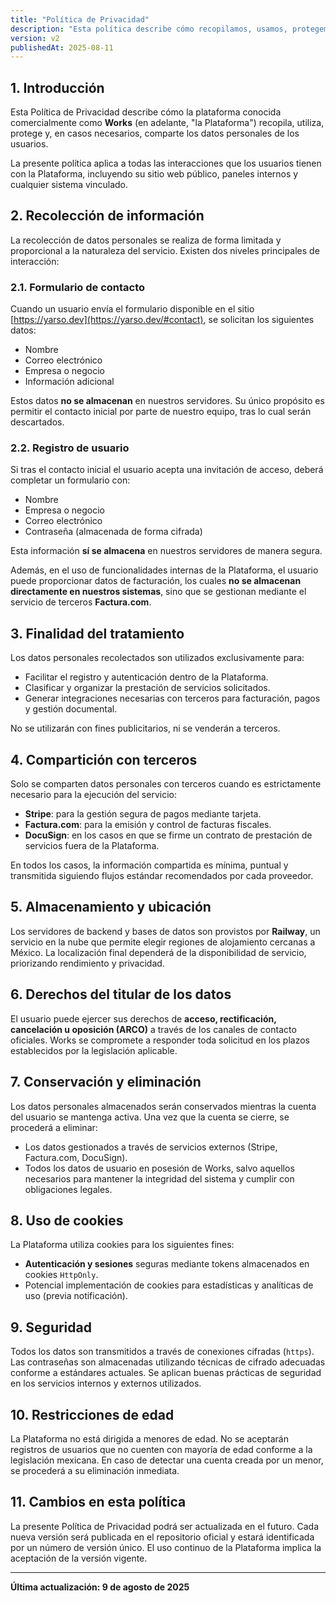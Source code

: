 ```yaml
---
title: "Política de Privacidad"
description: "Esta política describe cómo recopilamos, usamos, protegemos y compartimos la información personal de los usuarios en el contexto del uso de la plataforma."
version: v2
publishedAt: 2025-08-11
---
```


## 1. Introducción

Esta Política de Privacidad describe cómo la plataforma conocida comercialmente como **Works** (en adelante, "la Plataforma") recopila, utiliza, protege y, en casos necesarios, comparte los datos personales de los usuarios.

La presente política aplica a todas las interacciones que los usuarios tienen con la Plataforma, incluyendo su sitio web público, paneles internos y cualquier sistema vinculado.

## 2. Recolección de información

La recolección de datos personales se realiza de forma limitada y proporcional a la naturaleza del servicio. Existen dos niveles principales de interacción:

### 2.1. Formulario de contacto

Cuando un usuario envía el formulario disponible en el sitio [https://yarso.dev](https://yarso.dev/#contact), se solicitan los siguientes datos:

- Nombre
- Correo electrónico
- Empresa o negocio
- Información adicional

Estos datos **no se almacenan** en nuestros servidores. Su único propósito es permitir el contacto inicial por parte de nuestro equipo, tras lo cual serán descartados.

### 2.2. Registro de usuario

Si tras el contacto inicial el usuario acepta una invitación de acceso, deberá completar un formulario con:

- Nombre
- Empresa o negocio
- Correo electrónico
- Contraseña (almacenada de forma cifrada)

Esta información **sí se almacena** en nuestros servidores de manera segura.

Además, en el uso de funcionalidades internas de la Plataforma, el usuario puede proporcionar datos de facturación, los cuales **no se almacenan directamente en nuestros sistemas**, sino que se gestionan mediante el servicio de terceros **Factura.com**.

## 3. Finalidad del tratamiento

Los datos personales recolectados son utilizados exclusivamente para:

- Facilitar el registro y autenticación dentro de la Plataforma.
- Clasificar y organizar la prestación de servicios solicitados.
- Generar integraciones necesarias con terceros para facturación, pagos y gestión documental.

No se utilizarán con fines publicitarios, ni se venderán a terceros.

## 4. Compartición con terceros

Solo se comparten datos personales con terceros cuando es estrictamente necesario para la ejecución del servicio:

- **Stripe**: para la gestión segura de pagos mediante tarjeta.
- **Factura.com**: para la emisión y control de facturas fiscales.
- **DocuSign**: en los casos en que se firme un contrato de prestación de servicios fuera de la Plataforma.

En todos los casos, la información compartida es mínima, puntual y transmitida siguiendo flujos estándar recomendados por cada proveedor.

## 5. Almacenamiento y ubicación

Los servidores de backend y bases de datos son provistos por **Railway**, un servicio en la nube que permite elegir regiones de alojamiento cercanas a México. La localización final dependerá de la disponibilidad de servicio, priorizando rendimiento y privacidad.

## 6. Derechos del titular de los datos

El usuario puede ejercer sus derechos de **acceso, rectificación, cancelación u oposición (ARCO)** a través de los canales de contacto oficiales. Works se compromete a responder toda solicitud en los plazos establecidos por la legislación aplicable.

## 7. Conservación y eliminación

Los datos personales almacenados serán conservados mientras la cuenta del usuario se mantenga activa. Una vez que la cuenta se cierre, se procederá a eliminar:

- Los datos gestionados a través de servicios externos (Stripe, Factura.com, DocuSign).
- Todos los datos de usuario en posesión de Works, salvo aquellos necesarios para mantener la integridad del sistema y cumplir con obligaciones legales.

## 8. Uso de cookies

La Plataforma utiliza cookies para los siguientes fines:

- **Autenticación y sesiones** seguras mediante tokens almacenados en cookies `HttpOnly`.
- Potencial implementación de cookies para estadísticas y analíticas de uso (previa notificación).

## 9. Seguridad

Todos los datos son transmitidos a través de conexiones cifradas (`https`). Las contraseñas son almacenadas utilizando técnicas de cifrado adecuadas conforme a estándares actuales. Se aplican buenas prácticas de seguridad en los servicios internos y externos utilizados.

## 10. Restricciones de edad

La Plataforma no está dirigida a menores de edad. No se aceptarán registros de usuarios que no cuenten con mayoría de edad conforme a la legislación mexicana. En caso de detectar una cuenta creada por un menor, se procederá a su eliminación inmediata.

## 11. Cambios en esta política

La presente Política de Privacidad podrá ser actualizada en el futuro. Cada nueva versión será publicada en el repositorio oficial y estará identificada por un número de versión único. El uso continuo de la Plataforma implica la aceptación de la versión vigente.

---

**Última actualización: 9 de agosto de 2025**
